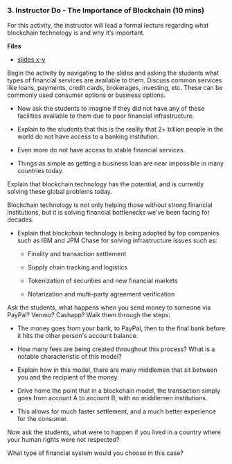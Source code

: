 ### 3. Instructor Do - The Importance of Blockchain (10 mins)

For this activity, the instructor will lead a formal lecture regarding what blockchain technology is and why it’s important.

**Files**

* [slides x-y]()

Begin the activity by navigating to the slides and asking the students what types of financial services are available to them.
Discuss common services like loans, payments, credit cards, brokerages, investing, etc. These can be commonly used consumer options or business options.

* Now ask the students to imagine if they did not have any of these facilities available to them due to poor financial infrastructure.

* Explain to the students that this is the reality that 2+ billion people in the world do not have access to a banking institution.

* Even more do not have access to stable financial services.

* Things as simple as getting a business loan are near impossible in many countries today.

Explain that blockchain technology has the potential, and is currently solving these global problems today.

Blockchain technology is not only helping those without strong financial institutions, but it is solving financial bottlenecks we've been facing for decades.

* Explain that blockchain technology is being adopted by top companies such as IBM and JPM Chase for solving infrastructure issues such as:

  * Finality and transaction settlement

  * Supply chain tracking and logistics

  * Tokenization of securities and new financial markets

  * Notarization and multi-party agreement verification

Ask the students, what happens when you send money to someone via PayPal? Venmo? Cashapp? Walk them through the steps:

* The money goes from your bank, to PayPal, then to the final bank before it hits the other person's account balance.

* How many fees are being created throughout this process? What is a notable characteristic of this model?

* Explain how in this model, there are many middlemen that sit between you and the recipient of the money.

* Drive home the point that in a blockchain model, the transaction simply goes from account A to account B, with no middlemen institutions.

* This allows for much faster settlement, and a much better experience for the consumer.

Now ask the students, what were to happen if you lived in a country where your human rights were not respected?

What type of financial system would you choose in this case?
